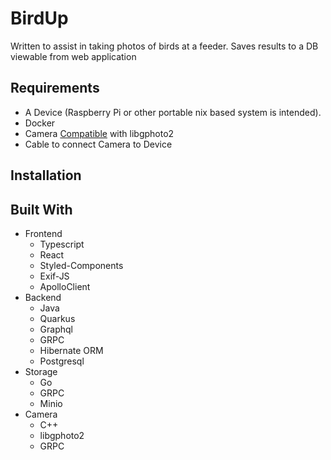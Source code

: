 # BirdUp

Written to assist in taking photos of birds at a feeder. Saves results to a DB viewable from web application

## Requirements

* A Device (Raspberry Pi or other portable nix based system is intended).
* Docker
* Camera [Compatible](http://www.gphoto.org/proj/libgphoto2/support.php) with libgphoto2
* Cable to connect Camera to Device

## Installation

## Built With

* Frontend
  * Typescript
  * React
  * Styled-Components
  * Exif-JS
  * ApolloClient
* Backend
  * Java
  * Quarkus
  * Graphql
  * GRPC
  * Hibernate ORM
  * Postgresql
* Storage
  * Go
  * GRPC
  * Minio
* Camera
  * C++
  * libgphoto2
  * GRPC